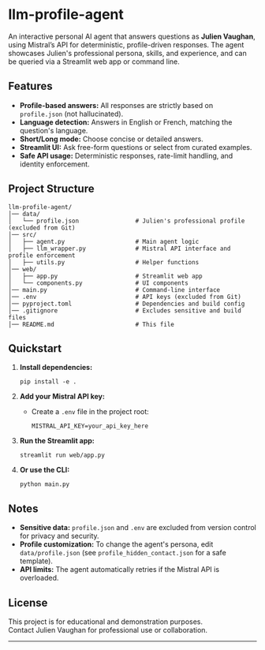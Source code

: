 # llm-profile-agent

An interactive personal AI agent that answers questions as **Julien Vaughan**, using Mistral’s API for deterministic, profile-driven responses. The agent showcases Julien's professional persona, skills, and experience, and can be queried via a Streamlit web app or command line.

## Features

- **Profile-based answers:** All responses are strictly based on `profile.json` (not hallucinated).
- **Language detection:** Answers in English or French, matching the question's language.
- **Short/Long mode:** Choose concise or detailed answers.
- **Streamlit UI:** Ask free-form questions or select from curated examples.
- **Safe API usage:** Deterministic responses, rate-limit handling, and identity enforcement.

## Project Structure

```
llm-profile-agent/
│── data/
│   └── profile.json                # Julien's professional profile (excluded from Git)
│── src/
│   ├── agent.py                    # Main agent logic
│   ├── llm_wrapper.py              # Mistral API interface and profile enforcement
│   ├── utils.py                    # Helper functions
│── web/
│   ├── app.py                      # Streamlit web app
│   └── components.py               # UI components
│── main.py                         # Command-line interface
│── .env                            # API keys (excluded from Git)
│── pyproject.toml                  # Dependencies and build config
│── .gitignore                      # Excludes sensitive and build files
│── README.md                       # This file
```

## Quickstart

1. **Install dependencies:**
   ```
   pip install -e .
   ```

2. **Add your Mistral API key:**
   - Create a `.env` file in the project root:
     ```
     MISTRAL_API_KEY=your_api_key_here
     ```

3. **Run the Streamlit app:**
   ```
   streamlit run web/app.py
   ```

4. **Or use the CLI:**
   ```
   python main.py
   ```

## Notes

- **Sensitive data:** `profile.json` and `.env` are excluded from version control for privacy and security.
- **Profile customization:** To change the agent's persona, edit `data/profile.json` (see `profile_hidden_contact.json` for a safe template).
- **API limits:** The agent automatically retries if the Mistral API is overloaded.

## License

This project is for educational and demonstration purposes.  
Contact Julien Vaughan for professional use or collaboration.

---
